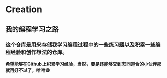 # Creation
## 我的编程学习之路
### 这个仓库是用来存储我学习编程过程中的一些练习题以及积累一些编程经验和创作想法的仓库。
**希望能够在Github上积累学习经验，当然，要是还能够交到志同道合的小伙伴那就再好不过了，哈哈😄**
